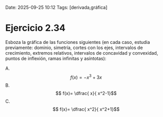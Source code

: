 Date: 2025-09-25 10:12
Tags: [derivada,gráfica]

# Ejercicio 2.34

 
Esboza la gráfica de las funciones siguientes (en cada caso, estudia previamente: dominio, simetría, cortes con los ejes, intervalos de crecimiento, extremos relativos, intervalos de concavidad y convexidad, puntos de inflexión, ramas infinitas y asíntotas):

A.   $$ f(x)= -x^3+3x$$ 
B.   $$ f(x)= \dfrac{ x}{ x^2-1}$$ 
C.   $$ f(x)= \dfrac{ x^2}{ x^2+1}$$ 
